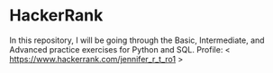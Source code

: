 # HackerRank
 In this repository, I will be going through the Basic, Intermediate, and Advanced practice exercises for Python and SQL.  Profile: &lt; https://www.hackerrank.com/jennifer_r_t_ro1 >
